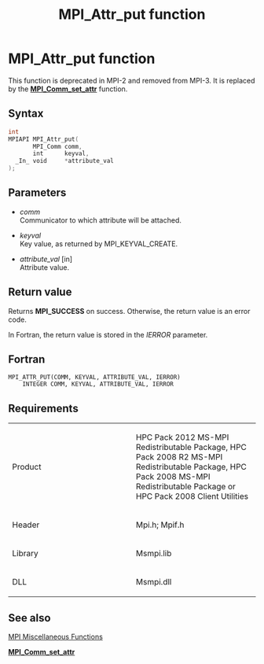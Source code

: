 ﻿---
title: MPI_Attr_put function
TOCTitle: MPI_Attr_put function
ms:assetid: d58fed6e-4489-4082-a059-361dd2833414
ms:mtpsurl: https://msdn.microsoft.com/en-us/library/Dn473235(v=VS.85)
ms:contentKeyID: 59360781
ms.date: 03/28/2018
mtps_version: v=VS.85
f1_keywords:
- MPI_ATTR_PUT
- mpif/MPI_Attr_put
- mpi/MPI_ATTR_PUT
dev_langs:
- C++
- C
---

# MPI\_Attr\_put function

This function is deprecated in MPI-2 and removed from MPI-3. It is replaced by the [**MPI\_Comm\_set\_attr**](mpi-comm-set-attr-function.md) function.

## Syntax

``` c++
int
MPIAPI MPI_Attr_put(
       MPI_Comm comm,
       int      keyval,
  _In_ void     *attribute_val
);
```

## Parameters

  - *comm*  
    Communicator to which attribute will be attached.

  - *keyval*  
    Key value, as returned by MPI_KEYVAL_CREATE.

  - *attribute\_val* \[in\]  
    Attribute value.

## Return value

Returns **MPI\_SUCCESS** on success. Otherwise, the return value is an error code.

In Fortran, the return value is stored in the *IERROR* parameter.

## Fortran

    MPI_ATTR_PUT(COMM, KEYVAL, ATTRIBUTE_VAL, IERROR)
        INTEGER COMM, KEYVAL, ATTRIBUTE_VAL, IERROR

## Requirements

<table>
<colgroup>
<col style="width: 50%" />
<col style="width: 50%" />
</colgroup>
<tbody>
<tr class="odd">
<td><p>Product</p></td>
<td><p>HPC Pack 2012 MS-MPI Redistributable Package, HPC Pack 2008 R2 MS-MPI Redistributable Package, HPC Pack 2008 MS-MPI Redistributable Package or HPC Pack 2008 Client Utilities</p></td>
</tr>
<tr class="even">
<td><p>Header</p></td>
<td>Mpi.h;
Mpif.h</td>
</tr>
<tr class="odd">
<td><p>Library</p></td>
<td>Msmpi.lib</td>
</tr>
<tr class="even">
<td><p>DLL</p></td>
<td>Msmpi.dll</td>
</tr>
</tbody>
</table>


## See also

[MPI Miscellaneous Functions](mpi-miscellaneous-functions.md)

[**MPI\_Comm\_set\_attr**](mpi-comm-set-attr-function.md)

